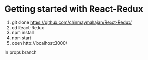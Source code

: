 # Getting started with React-Redux


1. git clone https://github.com/chinmaymahajan/React-Redux/
2. cd React-Redux
3. npm install
4. npm start
5. open http://localhost:3000/

In props branch
